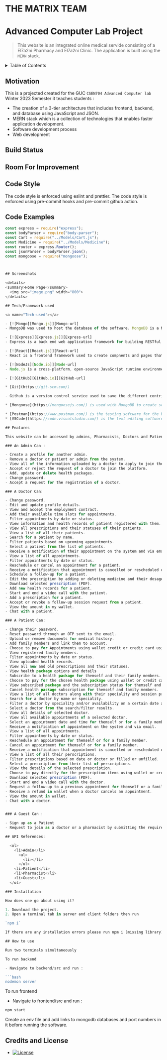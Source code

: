 # THE MATRIX TEAM

# Advanced Computer Lab Project

> This website is an integrated online medical servide consisting of a El7a2ni Pharmacy and El7a2ni Clinic. The application is built using the `MERN` stack.

<!-- TABLE OF CONTENTS -->
<details>
  <summary>Table of Contents</summary>
  <ol>
    <li><a href="#Motivation">Motivation</a></li>
    <li><a href="#Build-status">Build Status</a></li>
    <li><a href="#room-for-improvement">Room For Improvement</a></li>
    <li><a href="#Code-style">Code Style</a></li>
    <li><a href="#Code-Examples">Code Examples</a></li>
    <li><a href="#screenshots">Screenshots</a></li>
    <li><a href="#Tech-used">Tech/Framework used</a></li>
    <li><a href="#Features">Features</a></li>
    <li><a href="#API-References">API References</a></li>
    <li><a href="#Installation">Installation</a></li>
    <li><a href="#How-To-Use"> How to use</a></li>
    <li><a href="#Credits">Credits And License</a></li>
  </ol>
</details>

## Motivation

This is a projected created for the GUC `CSEN704 Advanced Computer lab` Winter 2023 Semester it teaches students :

- The creation of a 3-tier architecture that includes frontend, backend, and database using JavaScript and JSON.
- MERN stack which is a collection of technologies that enables faster application development.
- Software development process
- Web development

## Build Status

## Room For Improvement

## Code Style

The code style is enforced using eslint and prettier. The code style is enforced using pre-commit hooks and pre-commit github action.

## Code Examples

```typescript
const express = require("express");
const bodyParser = require("body-parser");
const Cart = require("../Models/Cart.js");
const Medicine = require("../Models/Medicine");
const router = express.Router();
const jsonParser = bodyParser.json();
const mongoose = require("mongoose");



## Screenshots

<details>
<summary>Home Page</summary>
  <img src="image.png" width="800">
</details>

## Tech/Framework used

<a name="Tech-used"></a>

- [![Mongo][Mongo.js]][Mongo-url]
- MongoDB was used to host the database of the software. MongoDB is a NOSQL database that is easy to use and understand.

- [![Express][Express.js]][Express-url]
- Express is a back end web application framework for building RESTful APIs with Node.js, released as free and open-source software under the MIT License. It is designed for building web applications and APIs.

- [![React][React.js]][React-url]
- React is a frontend framework used to create compnents and pages that are reusable throughout the whole software.

- [![NodeJs][Node.io]][Node-url]
- Node.js is a cross-platform, open-source JavaScript runtime environment that can run on Windows, Linux, Unix, macOS, and more. Node.js runs on the V8 JavaScript engine, and executes JavaScript code outside a web browser. Node.js lets developers use JavaScript to write command line tools and for server-side scripting.

- [![GitHub][GitHub.io]][GitHub-url]

* [Git](https://git-scm.com/)

- Github is a version control service used to save the different contributions of different team members and merge them into one branch.

* [Mongoose](https://mongoosejs.com/) is used with MongoDB to create schemas and enforce these schemas for the data entered and retrieved from the database.

* [Postman](https://www.postman.com/) is the testing software for the backend and routing of the software.
* [VSCode](https://code.visualstudio.com/) is the text editing software used to create this software and upload it to github.

## Features

This website can be accessed by admins, Pharmacists, Doctors and Patients where each of them has different functions to access across the website. The functionality of the Clinic website is independant of the Pharmacy website, as in they have different databases to hold their information and are linked by a single welcome page for users to choose which website to access. Users are requested to log in to the website to access their functionalities.

### An Admin Can :

- Create a profile for another admin.
- Remove a doctor or patient or admin from the system.
- View all of the information uploaded by a doctor to apply to join the platform.
- Accept or reject the request of a doctor to join the platform.
- Add, update or delete health packages.
- Change password.
- Accept a request for the registration of a doctor.

### A Doctor Can:

- Change password. 
- Edit and update profile details.
- View and accept the employment contract.
- Add their available time slots for appointments.
- Filter appointments by date or status.
- View information and health records of patient registered with them.
- View all prescriptions and their statuses of their patients.
- View a list of all their patients.
- Search for a patient by name.
- Filter patients based on upcoming appointments.
- Select a patient from the list of patients.
- Receive a notification of their appointment on the system and via email. 
- View a list of all appointments.
- Filter appointments by date or status.
- Reschedule or cancel an appointment for a patient.
- Receive a notification that appointment is cancelled or rescheduled on the system and via email. 
- Schedule a follow-up for a patient.
- Edit the prescription by adding or deleting medicine and their dosages.
- Download selected prescription (PDF). 
- Add new health records for a patient.
- Start and end a video call with the patient.
- Add a prescription for a patient.
- Accept or revoke a follow-up session request from a patient.
- View the amount in my wallet.
- Chat with a patient.

### A Patient Can:

- Change their password.
- Reset password through an OTP sent to the email.
- Upload or remove documents for medical history.
- Add family members and link them to account.
- Choose to pay for Appointments using wallet credit or credit card using Stripe.
- View registered family members.
- Filter appointments by date or status.
- View uploaded health records.
- View all new and old prescriptions and their statuses.
- View health package options and details
- Subscribe to a health package for themself and their family members.
- Choose to pay for the chosen health package using wallet or credit card 
- View subscribed package and the subscription status for themself and family members. 
- Cancel health package subscription for themself and family members.
- View a list of all doctors along with their speciality and session price based on subscribed health package.
- Search for a doctor by name or speciality.
- Filter a doctor by speciality and/or availability on a certain date and at a specific time.
- Select a doctor from the search/filter results. 
- View all details of selected doctor. 
- View all available appointments of a selected doctor.
- Select an appointment date and time for themself or for a family member.
- Receive a notification of appointment on the system and via email. 
- View a list of all appointments.
- Filter appointments by date or status.
- Reschedule an appointment for themself or for a family member.
- Cancel an appointment for themself or for a family member.
- Receive a notification that appointment is cancelled or rescheduled on the system and via email. 
- View a list of all their perscriptions.
- Filter prescriptions based on date or doctor or filled or unfilled.
- Select a prescription from their list of perscriptions.
- View the details of the selected prescription.
- Choose to pay directly for the prescription items using wallet or credit card.
- Download selected prescription (PDF). 
- Start and end a video call with the doctor.
- Request a follow-up to a previous appointment for themself or a family member.
- Receive a refund in wallet when a doctor cancels an appointment.
- View the amount in wallet.
- Chat with a doctor.


### A Guest Can :

- Sign up as a Patient
- Request to join as a doctor or a pharmacist by submitting the required documents.

## API References:

  <ol>
    <li>Admin</li>
      <ul>
        <li></li>
      </ul>
    <li>Patient</li>
    <li>Pharmacist</li>
    <li>Guest</li>
  </ol>

### Installation

How does one go about using it?

1. Download the project.
2. Open a terminal tab in server and client folders then run

`npm i`

If there are any installation errors please run npm i [missing library] you can find all the used libraries in the package.json file.

## How to use

Run two terminals simultaneously

To run backend

- Navigate to backend/src and run :

```bash
nodemon server
```

To run frontend

- Navigate to frontend/src and run :

```bash
npm start
```

Create an env file and add links to mongodb databases and port numbers in it before running the software.

## Credits and License

- [![License](https://img.shields.io/badge/License-Apache_2.0-blue.svg)](https://opensource.org/licenses/Apache-2.0)

[Express.js]: https://img.shields.io/badge/express-4A4A55?style=for-the-badge&logo=express&logoColor=FFFFFF
[Express-url]: https://expressjs.com/
[React.js]: https://img.shields.io/badge/React-20232A?style=for-the-badge&logo=react&logoColor=61DAFB
[React-url]: https://reactjs.org/
[Mongo.js]: https://img.shields.io/badge/mongo%20DB-4A4A55?style=for-the-badge&logo=mongodb&logoColor=%2049da01
[Mongo-url]: https://www.mongodb.com/
[Node.io]: https://img.shields.io/badge/node.js-6DA55F?style=for-the-badge&logo=node.js&logoColor=white
[Node-url]: https://nodejs.org/en/
[GitHub.io]: https://img.shields.io/badge/github-%23121011.svg?style=for-the-badge&logo=github&logoColor=white
[GitHub-url]: https://github.com/
